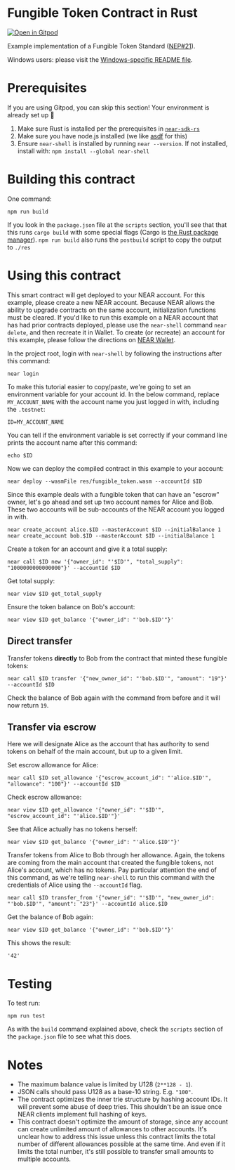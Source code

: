 Fungible Token Contract in Rust
===============================

[![Open in Gitpod](https://gitpod.io/button/open-in-gitpod.svg)](https://gitpod.io/#https://github.com/near-examples/rust-fungible-token)

<!-- MAGIC COMMENT: DO NOT DELETE! Everything above this line is hidden on NEAR Examples page -->

Example implementation of a Fungible Token Standard ([NEP#21](https://github.com/nearprotocol/neps/pull/21)).

Windows users: please visit the [Windows-specific README file](README-Windows.md).


Prerequisites
=============

If you are using Gitpod, you can skip this section! Your environment is already set up 🎉

1. Make sure Rust is installed per the prerequisites in [`near-sdk-rs`](https://github.com/nearprotocol/near-sdk-rs)
2. Make sure you have node.js installed (we like [asdf](https://github.com/asdf-vm/asdf) for this)
3. Ensure `near-shell` is installed by running `near --version`. If not installed, install with: `npm install --global near-shell`


Building this contract
======================

One command:

    npm run build

If you look in the `package.json` file at the `scripts` section, you'll see that that this runs `cargo build` with some special flags (Cargo is [the Rust package manager](https://doc.rust-lang.org/cargo/index.html)). `npm run build` also runs the `postbuild` script to copy the output to `./res`


Using this contract
===================

This smart contract will get deployed to your NEAR account. For this example, please create a new NEAR account. Because NEAR allows the ability to upgrade contracts on the same account, initialization functions must be cleared. If you'd like to run this example on a NEAR account that has had prior contracts deployed, please use the `near-shell` command `near delete`, and then recreate it in Wallet. To create (or recreate) an account for this example, please follow the directions on [NEAR Wallet](https://wallet.testnet.nearprotocol.com).

In the project root, login with `near-shell` by following the instructions after this command:

    near login

To make this tutorial easier to copy/paste, we're going to set an environment variable for your account id. In the below command, replace `MY_ACCOUNT_NAME` with the account name you just logged in with, including the `.testnet`:

    ID=MY_ACCOUNT_NAME

You can tell if the environment variable is set correctly if your command line prints the account name after this command:

    echo $ID

Now we can deploy the compiled contract in this example to your account:

    near deploy --wasmFile res/fungible_token.wasm --accountId $ID

Since this example deals with a fungible token that can have an "escrow" owner, let's go ahead and set up two account names for Alice and Bob. These two accounts will be sub-accounts of the NEAR account you logged in with.

    near create_account alice.$ID --masterAccount $ID --initialBalance 1
    near create_account bob.$ID --masterAccount $ID --initialBalance 1

Create a token for an account and give it a total supply:

    near call $ID new '{"owner_id": "'$ID'", "total_supply": "1000000000000000"}' --accountId $ID

Get total supply:

    near view $ID get_total_supply

Ensure the token balance on Bob's account:

    near view $ID get_balance '{"owner_id": "'bob.$ID'"}'


Direct transfer
---------------

Transfer tokens **directly** to Bob from the contract that minted these fungible tokens:

    near call $ID transfer '{"new_owner_id": "'bob.$ID'", "amount": "19"}' --accountId $ID

Check the balance of Bob again with the command from before and it will now return `19`.


Transfer via escrow
-------------------

Here we will designate Alice as the account that has authority to send tokens on behalf of the main account, but up to a given limit.

Set escrow allowance for Alice:

    near call $ID set_allowance '{"escrow_account_id": "'alice.$ID'", "allowance": "100"}' --accountId $ID

Check escrow allowance:

    near view $ID get_allowance '{"owner_id": "'$ID'", "escrow_account_id": "'alice.$ID'"}'

See that Alice actually has no tokens herself:

    near view $ID get_balance '{"owner_id": "'alice.$ID'"}'

Transfer tokens from Alice to Bob through her allowance. Again, the tokens are coming from the main account that created the fungible tokens, not Alice's account, which has no tokens. Pay particular attention the end of this command, as we're telling `near-shell` to run this command with the credentials of Alice using the `--accountId` flag.

    near call $ID transfer_from '{"owner_id": "'$ID'", "new_owner_id": "'bob.$ID'", "amount": "23"}' --accountId alice.$ID

Get the balance of Bob again:

    near view $ID get_balance '{"owner_id": "'bob.$ID'"}'

This shows the result:

    '42'


Testing
=======

To test run:

    npm run test

As with the `build` command explained above, check the `scripts` section of the `package.json` file to see what this does.


Notes
=====

- The maximum balance value is limited by U128 (`2**128 - 1`).
- JSON calls should pass U128 as a base-10 string. E.g. `"100"`.
- The contract optimizes the inner trie structure by hashing account IDs. It will prevent some abuse of deep tries. This shouldn't be an issue once NEAR clients implement full hashing of keys.
- This contract doesn't optimize the amount of storage, since any account can create unlimited amount of allowances to other accounts. It's unclear how to address this issue unless this contract limits the total number of different allowances possible at the same time. And even if it limits the total number, it's still possible to transfer small amounts to multiple accounts.
